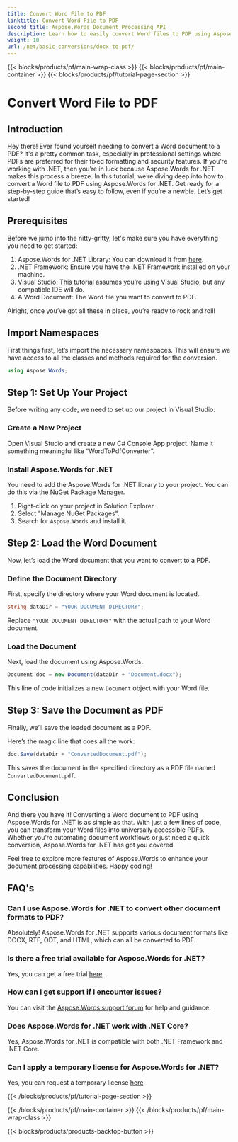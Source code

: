 ```yaml
---
title: Convert Word File to PDF
linktitle: Convert Word File to PDF
second_title: Aspose.Words Document Processing API
description: Learn how to easily convert Word files to PDF using Aspose.Words for .NET with our guide. Perfect for developers seeking quick and reliable document conversion.
weight: 10
url: /net/basic-conversions/docx-to-pdf/
---
```


{{< blocks/products/pf/main-wrap-class >}}
{{< blocks/products/pf/main-container >}}
{{< blocks/products/pf/tutorial-page-section >}}

# Convert Word File to PDF

## Introduction

Hey there! Ever found yourself needing to convert a Word document to a PDF? It's a pretty common task, especially in professional settings where PDFs are preferred for their fixed formatting and security features. If you’re working with .NET, then you’re in luck because Aspose.Words for .NET makes this process a breeze. In this tutorial, we’re diving deep into how to convert a Word file to PDF using Aspose.Words for .NET. Get ready for a step-by-step guide that’s easy to follow, even if you’re a newbie. Let’s get started!

## Prerequisites

Before we jump into the nitty-gritty, let's make sure you have everything you need to get started:

1. Aspose.Words for .NET Library: You can download it from [here](https://releases.aspose.com/words/net/).
2. .NET Framework: Ensure you have the .NET Framework installed on your machine.
3. Visual Studio: This tutorial assumes you’re using Visual Studio, but any compatible IDE will do.
4. A Word Document: The Word file you want to convert to PDF.

Alright, once you’ve got all these in place, you’re ready to rock and roll!

## Import Namespaces

First things first, let’s import the necessary namespaces. This will ensure we have access to all the classes and methods required for the conversion.

```csharp
using Aspose.Words;
```

## Step 1: Set Up Your Project

Before writing any code, we need to set up our project in Visual Studio.

### Create a New Project

Open Visual Studio and create a new C# Console App project. Name it something meaningful like “WordToPdfConverter”.

### Install Aspose.Words for .NET

You need to add the Aspose.Words for .NET library to your project. You can do this via the NuGet Package Manager. 

1. Right-click on your project in Solution Explorer.
2. Select "Manage NuGet Packages".
3. Search for `Aspose.Words` and install it.

## Step 2: Load the Word Document

Now, let’s load the Word document that you want to convert to a PDF.

### Define the Document Directory

First, specify the directory where your Word document is located.

```csharp
string dataDir = "YOUR DOCUMENT DIRECTORY";
```

Replace `"YOUR DOCUMENT DIRECTORY"` with the actual path to your Word document.

### Load the Document

Next, load the document using Aspose.Words.

```csharp
Document doc = new Document(dataDir + "Document.docx");
```

This line of code initializes a new `Document` object with your Word file.

## Step 3: Save the Document as PDF

Finally, we’ll save the loaded document as a PDF.

Here’s the magic line that does all the work:

```csharp
doc.Save(dataDir + "ConvertedDocument.pdf");
```

This saves the document in the specified directory as a PDF file named `ConvertedDocument.pdf`.

## Conclusion

And there you have it! Converting a Word document to PDF using Aspose.Words for .NET is as simple as that. With just a few lines of code, you can transform your Word files into universally accessible PDFs. Whether you’re automating document workflows or just need a quick conversion, Aspose.Words for .NET has got you covered. 

Feel free to explore more features of Aspose.Words to enhance your document processing capabilities. Happy coding!

## FAQ's

### Can I use Aspose.Words for .NET to convert other document formats to PDF?
Absolutely! Aspose.Words for .NET supports various document formats like DOCX, RTF, ODT, and HTML, which can all be converted to PDF.

### Is there a free trial available for Aspose.Words for .NET?
Yes, you can get a free trial [here](https://releases.aspose.com/).

### How can I get support if I encounter issues?
You can visit the [Aspose.Words support forum](https://forum.aspose.com/c/words/8) for help and guidance.

### Does Aspose.Words for .NET work with .NET Core?
Yes, Aspose.Words for .NET is compatible with both .NET Framework and .NET Core.

### Can I apply a temporary license for Aspose.Words for .NET?
Yes, you can request a temporary license [here](https://purchase.aspose.com/temporary-license/).

{{< /blocks/products/pf/tutorial-page-section >}}

{{< /blocks/products/pf/main-container >}}
{{< /blocks/products/pf/main-wrap-class >}}

{{< blocks/products/products-backtop-button >}}
